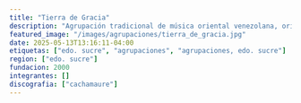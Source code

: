 ```yaml
---
title: "Tierra de Gracia"
description: "Agrupación tradicional de música oriental venezolana, oriunda del Edo. Sucre"
featured_image: "/images/agrupaciones/tierra_de_gracia.jpg"
date: 2025-05-13T13:16:11-04:00
etiquetas: ["edo. sucre", "agrupaciones", "agrupaciones, edo. sucre"]
region: ["edo. sucre"]
fundacion: 2000
integrantes: []
discografia: ["cachamaure"]
---
```


